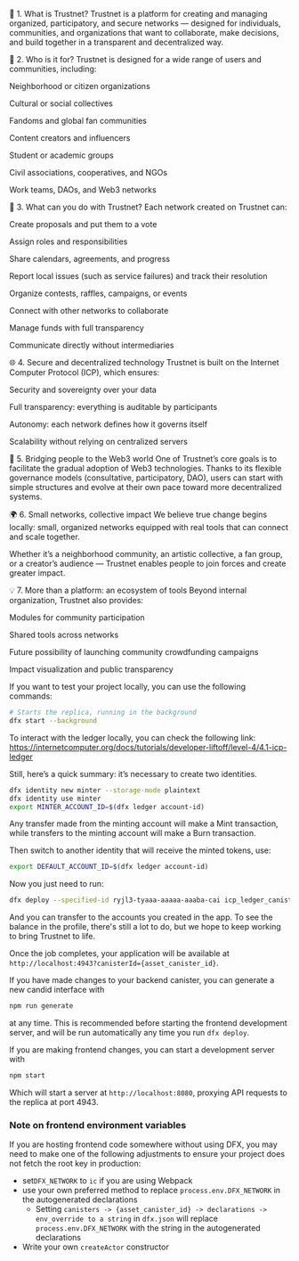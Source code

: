 
🧩 1. What is Trustnet?
Trustnet is a platform for creating and managing organized, participatory, and secure networks — designed for individuals, communities, and organizations that want to collaborate, make decisions, and build together in a transparent and decentralized way.

👥 2. Who is it for?
Trustnet is designed for a wide range of users and communities, including:

Neighborhood or citizen organizations

Cultural or social collectives

Fandoms and global fan communities

Content creators and influencers

Student or academic groups

Civil associations, cooperatives, and NGOs

Work teams, DAOs, and Web3 networks

🧰 3. What can you do with Trustnet?
Each network created on Trustnet can:

Create proposals and put them to a vote

Assign roles and responsibilities

Share calendars, agreements, and progress

Report local issues (such as service failures) and track their resolution

Organize contests, raffles, campaigns, or events

Connect with other networks to collaborate

Manage funds with full transparency

Communicate directly without intermediaries

🌐 4. Secure and decentralized technology
Trustnet is built on the Internet Computer Protocol (ICP), which ensures:

Security and sovereignty over your data

Full transparency: everything is auditable by participants

Autonomy: each network defines how it governs itself

Scalability without relying on centralized servers

🧭 5. Bridging people to the Web3 world
One of Trustnet’s core goals is to facilitate the gradual adoption of Web3 technologies.
Thanks to its flexible governance models (consultative, participatory, DAO), users can start with simple structures and evolve at their own pace toward more decentralized systems.

🌍 6. Small networks, collective impact
We believe true change begins locally:
small, organized networks equipped with real tools that can connect and scale together.

Whether it’s a neighborhood community, an artistic collective, a fan group, or a creator’s audience — Trustnet enables people to join forces and create greater impact.

💡 7. More than a platform: an ecosystem of tools
Beyond internal organization, Trustnet also provides:

Modules for community participation

Shared tools across networks

Future possibility of launching community crowdfunding campaigns

Impact visualization and public transparency



If you want to test your project locally, you can use the following commands:

```bash
# Starts the replica, running in the background
dfx start --background
```
To interact with the ledger locally, you can check the following link: https://internetcomputer.org/docs/tutorials/developer-liftoff/level-4/4.1-icp-ledger

Still, here’s a quick summary: it’s necessary to create two identities.

```bash
dfx identity new minter --storage-mode plaintext
dfx identity use minter
export MINTER_ACCOUNT_ID=$(dfx ledger account-id)
```
Any transfer made from the minting account will make a Mint transaction, while transfers to the minting account will make a Burn transaction.

Then switch to another identity that will receive the minted tokens, use:

```bash
export DEFAULT_ACCOUNT_ID=$(dfx ledger account-id)
```
Now you just need to run:

```bash
dfx deploy --specified-id ryjl3-tyaaa-aaaaa-aaaba-cai icp_ledger_canister --argument "(variant { Init = record { minting_account = "$MINTER_ACCOUNT_ID"; initial_values = vec { record { "$DEFAULT_ACCOUNT_ID"; record { e8s = 10_000_000_000 : nat64; }; }; }; send_whitelist = vec {}; transfer_fee = opt record { e8s = 10_000 : nat64; }; token_symbol = opt "LICP"; token_name = opt "Local ICP"; }})"
```
And you can transfer to the accounts you created in the app. To see the balance in the profile, there's still a lot to do, but we hope to keep working to bring Trustnet to life.


Once the job completes, your application will be available at `http://localhost:4943?canisterId={asset_canister_id}`.

If you have made changes to your backend canister, you can generate a new candid interface with

```bash
npm run generate
```

at any time. This is recommended before starting the frontend development server, and will be run automatically any time you run `dfx deploy`.

If you are making frontend changes, you can start a development server with

```bash
npm start
```

Which will start a server at `http://localhost:8080`, proxying API requests to the replica at port 4943.

### Note on frontend environment variables

If you are hosting frontend code somewhere without using DFX, you may need to make one of the following adjustments to ensure your project does not fetch the root key in production:

- set`DFX_NETWORK` to `ic` if you are using Webpack
- use your own preferred method to replace `process.env.DFX_NETWORK` in the autogenerated declarations
  - Setting `canisters -> {asset_canister_id} -> declarations -> env_override to a string` in `dfx.json` will replace `process.env.DFX_NETWORK` with the string in the autogenerated declarations
- Write your own `createActor` constructor
